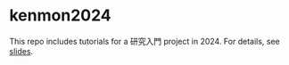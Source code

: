 # kenmon2024

This repo includes tutorials for a 研究入門 project in 2024. For details, see [slides](https://docs.google.com/presentation/d/10Fxm5Ix5-csCfFgwAgd2cNF7bvcq-DfQzTRVXWQQeAY/edit?usp=sharing).
